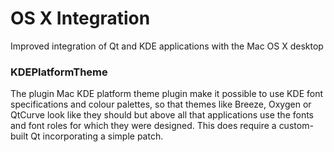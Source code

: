 # OS X Integration

Improved integration of Qt and KDE applications with the Mac OS X desktop

### KDEPlatformTheme

The plugin Mac KDE platform theme plugin make it possible to use KDE font
specifications and colour palettes, so that themes like Breeze, Oxygen or
QtCurve look like they should but above all that applications use the fonts
and font roles for which they were designed.
This does require a custom-built Qt incorporating a simple patch.


